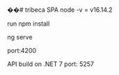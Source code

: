 ��#   t r i b e c a 
 
 SPA 
node -v = v16.14.2

run npm install

ng serve

port:4200



API build on .NET 7  port: 5257
